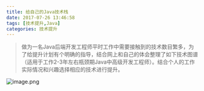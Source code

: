 ```yaml
---
title: 给自己的Java技术栈
date: 2017-07-26 13:46:58
tags: [技术提升,Java]
categories: 技术提升
---
```


>做为一名Java后端开发工程师平时工作中需要接触到的技术数目繁多，为了给提升计划有个明确的指导，结合网上和自己的体会整理了如下技术图谱（适用于工作2-3年左右瓶颈期Java中高级开发工程师）。结合个人的工作实际情况和兴趣选择相应的技术进行提升。

![image.png](http://upload-images.jianshu.io/upload_images/17354-3be9ee51802958a7.png?imageMogr2/auto-orient/strip%7CimageView2/2/w/1240)